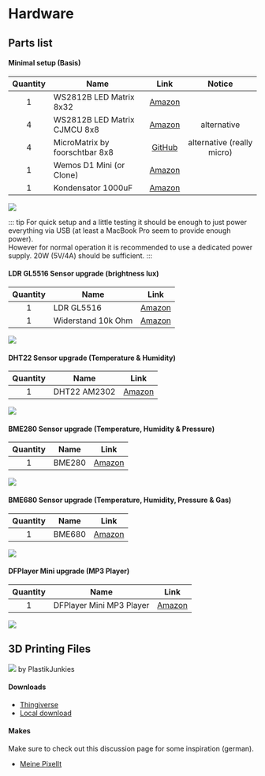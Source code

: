 # Hardware

## Parts list

#### Minimal setup (Basis)

| **Quantity**  | **Name**                          |               **Link**                                |    **Notice**                 |
| :-------:     | ----------------------------      | :-----------------------------------:                 | :----------------:            |
|     1         | WS2812B LED Matrix 8x32           | [Amazon](https://amzn.to/3tEpc4u)                     |                               |
|     4         | WS2812B LED Matrix CJMCU 8x8      | [Amazon](https://amzn.to/3v1RDqe)                     | alternative                   |
|     4         | MicroMatrix by foorschtbar 8x8    | [GitHub](https://github.com/foorschtbar/MicroMatrix)  | alternative (really micro)    |
|     1         | Wemos D1 Mini (or Clone)          | [Amazon](https://amzn.to/2Df5v7M)                     |                               |
|     1         | Kondensator 1000uF                | [Amazon](https://amzn.to/2DktrGV)                     |                               |

![](/hardware_basis.png)

::: tip
For quick setup and a little testing it should be enough to just power everything via USB (at least a MacBook Pro seem to provide enough power).  
However for normal operation it is recommended to use a dedicated power supply. 20W (5V/4A) should be sufficient.
:::

#### LDR GL5516 Sensor upgrade (brightness lux)

| **Quantity**  | **Name**           |               **Link**                   |
| :-------:     | ------------------ | :-----------------------------------:    |
|     1         | LDR GL5516         | [Amazon](https://amzn.to/2DlQjWb)        |
|     1         | Widerstand 10k Ohm | [Amazon](https://amzn.to/3p6oOsQ)        |

![](/hardware_gl5516.png)

#### DHT22 Sensor upgrade (Temperature & Humidity)

| **Quantity**  | **Name**     |               **Link**                 |
| :-------:     | ------------ | :-----------------------------------:  |
|     1         | DHT22 AM2302 | [Amazon](https://amzn.to/2Po21Hx)      |

![](/hardware_dht22.png)

#### BME280 Sensor upgrade (Temperature, Humidity & Pressure)

| **Quantity**  | **Name** |               **Link**                 |
| :-------:     | -------- | :-----------------------------------:  |
|     1         | BME280   | [Amazon](https://amzn.to/2Ta89Hy)      |

![](/hardware_bme280.png)

#### BME680 Sensor upgrade (Temperature, Humidity, Pressure & Gas)

| **Quantity**  | **Name** |               **Link**                 |
| :-------:     | -------- | :-----------------------------------:  |
|     1         | BME680   | [Amazon](https://amzn.to/3GfOHMA)      |

![](/hardware_bme680.png)

#### DFPlayer Mini upgrade (MP3 Player)

| **Quantity**  | **Name**                 |               **Link**                 |
| :-------:     | ------------------------ | :-----------------------------------:  |
|     1         | DFPlayer Mini MP3 Player | [Amazon](https://amzn.to/3jcbmz7)      |

![](/hardware_dfplayer.png)

## 3D Printing Files

![](/cover.jpg)
by PlastikJunkies

#### Downloads

-   [Thingiverse](https://www.thingiverse.com/thing:3559014)
-   [Local download](/pixel_it_case.zip)

#### Makes

Make sure to check out this discussion page for some inspiration (german).  
-    [Meine PixelIt](https://github.com/pixelit-project/PixelIt/discussions/48)
